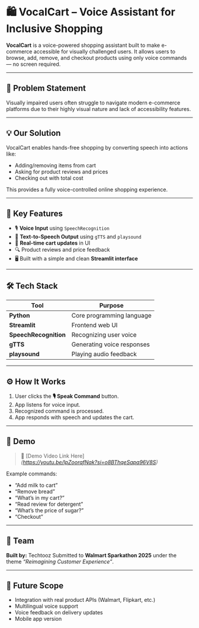 # 🛍️ VocalCart – Voice Assistant for Inclusive Shopping

**VocalCart** is a voice-powered shopping assistant built to make e-commerce accessible for visually challenged users. It allows users to browse, add, remove, and checkout products using only voice commands — no screen required.

---

## 🎯 Problem Statement

Visually impaired users often struggle to navigate modern e-commerce platforms due to their highly visual nature and lack of accessibility features.

---

## 💡 Our Solution

VocalCart enables hands-free shopping by converting speech into actions like:
- Adding/removing items from cart
- Asking for product reviews and prices
- Checking out with total cost

This provides a fully voice-controlled online shopping experience.

---

## 🧠 Key Features

- 🎙️ **Voice Input** using `SpeechRecognition`
- 📢 **Text-to-Speech Output** using `gTTS` and `playsound`
- 🛒 **Real-time cart updates** in UI
- 🔍 Product reviews and price feedback
- 🖥️ Built with a simple and clean **Streamlit interface**

---

## 🛠️ Tech Stack

| Tool | Purpose |
|------|---------|
| **Python** | Core programming language |
| **Streamlit** | Frontend web UI |
| **SpeechRecognition** | Recognizing user voice |
| **gTTS** | Generating voice responses |
| **playsound** | Playing audio feedback |

---

## ⚙️ How It Works

1. User clicks the **🎙️ Speak Command** button.
2. App listens for voice input.
3. Recognized command is processed.
4. App responds with speech and updates the cart.

---

## 📸 Demo

> 🔗 [Demo Video Link Here]  
> *(https://youtu.be/lpZoorqfNak?si=o8BThqeSapa96V8S)*

Example commands:
- “Add milk to cart”
- “Remove bread”
- “What’s in my cart?”
- “Read review for detergent”
- “What’s the price of sugar?”
- “Checkout”

---

## 🤝 Team

**Built by:** Techtooz
Submitted to **Walmart Sparkathon 2025** under the theme _“Reimagining Customer Experience”_.

---

## 🚀 Future Scope

- Integration with real product APIs (Walmart, Flipkart, etc.)
- Multilingual voice support
- Voice feedback on delivery updates
- Mobile app version



